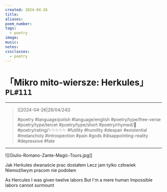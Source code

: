 ```yaml
---
created: 2024-04-26
title:
aliases:
poem_number:
tags:
  - poetry
image:
music:
notes:
cssclasses:
  - poetry
---
```

# 「Mikro mito-wiersze: Herkules」 `PL#111`

---

> [[2024-04-26|26/04/24]]
> 
> #poetry 
> #language/polish #language/english 
> #poetry/type/free-verse #poetry/type/tercet #poetry/type/short 
> #poetry/rhymed/🔴 
> #poetry/rating/✨✨✨✨✨ 
> #futility #humility #despair #existential #melancholy #introspection #pain #gods #disappointing-reality #depressive #fate 

---

![[Giulio-Romano-Zante-Magic-Tours.jpg]]

Jak Herkules dwanaście prac dostałem
Lecz jam tylko człowiek
Niemożliwym pracom nie podołam

As Hercules I was given twelve labors
But I'm a mere human
Impossible labors cannot surmount